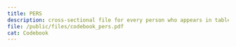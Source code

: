 ```yaml
---
title: PERS
description: cross-sectional file for every person who appears in table A
file: /public/files/codebook_pers.pdf
cat: Codebook
---
```

